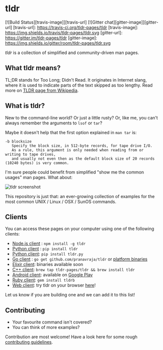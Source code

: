 # tldr

[![Build Status][travis-image]][travis-url]
[![Gitter chat][gitter-image]][gitter-url]
[travis-url]: https://travis-ci.org/tldr-pages/tldr
[travis-image]: https://img.shields.io/travis/tldr-pages/tldr.svg
[gitter-url]: https://gitter.im/tldr-pages/tldr
[gitter-image]: https://img.shields.io/gitter/room/tldr-pages/tldr.svg

*tldr* is a collection of simplified and community-driven man pages.

## What tldr means?
TL;DR stands for Too Long; Didn't Read. It originates in Internet slang, where it is used to indicate parts of the text skipped as too lengthy. Read more on [TLDR page from Wikipedia](https://en.wikipedia.org/wiki/TL;DR).

## What is tldr?

New to the command-line world? Or just a little rusty?
Or, like me, you can't always remember the arguments to `lsof` or `tar`?

Maybe it doesn't help that the first option explained in `man tar` is:

```
-b blocksize
   Specify the block size, in 512-byte records, for tape drive I/O.
   As a rule, this argument is only needed when reading from or writing to tape drives,
   and usually not even then as the default block size of 20 records (10240 bytes) is very common.
```

I'm sure people could benefit from simplified "show me the common usages" man pages. What about:

![tldr screenshot](http://raw.github.com/tldr-pages/tldr/master/screenshot.png)

This repository is just that: an ever-growing collection of examples for the most common UNIX / Linux / OSX / SunOS commands.

## Clients

You can access these pages on your computer using one of the following clients:

- [Node.js client](https://github.com/tldr-pages/tldr-node-client) : `npm install -g tldr`
- [Python client](https://github.com/tldr-pages/tldr-python-client) : `pip install tldr`
- [Python client](https://github.com/lord63/tldr.py): `pip install tldr.py`
- [Go client](https://github.com/pranavraja/tldr) : `go get github.com/pranavraja/tldr` or [platform binaries](https://github.com/pranavraja/tldr/releases)
- [Elixir client](https://github.com/tldr-pages/tldr_elixir_client): binaries available soon
- [C++ client](https://github.com/tldr-pages/tldr-cpp-client): `brew tap tldr-pages/tldr && brew install tldr`
- [Android client](https://github.com/gianasista/tldr-viewer): available on [Google Play](https://play.google.com/store/apps/details?id=de.gianasista.tldr_viewer)
- [Ruby client](https://github.com/YellowApple/tldrb): `gem install tldrb`
- [Web client](https://github.com/ostera/tldr.js): try tldr on your browser [here](https://ostera.github.io/tldr.js)!

Let us know if you are building one and we can add it to this list!

## Contributing

- Your favourite command isn't covered?
- You can think of more examples?

Contribution are most welcome! Have a look here for some rough [contributing guidelines](https://github.com/tldr-pages/tldr/blob/master/CONTRIBUTING.md).
